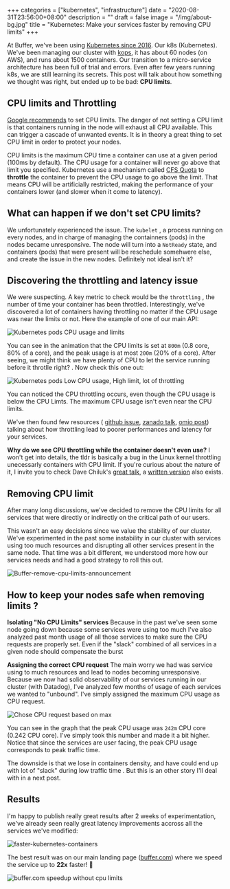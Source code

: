 +++
categories = ["kubernetes", "infrastructure"]
date = "2020-08-31T23:56:00+08:00"
description = ""
draft = false
image = "/img/about-bg.jpg"
title = "Kubernetes: Make your services faster by removing CPU limits"
+++

At Buffer, we've been using [Kubernetes since 2016](https://kubernetes.io/case-studies/buffer/). Our k8s (Kubernetes). We've been managing our cluster with [kops](https://kops.sigs.k8s.io), it has about 60 nodes (on AWS), and runs about 1500 containers. Our transition to a micro-service architecture has been full of trial and errors. Even after few years running k8s, we are still learning its secrets. This post will talk about how something we thought was right, but ended up to be bad: **CPU limits**.

## CPU limits and Throttling
[Google recommends](https://cloud.google.com/blog/products/gcp/kubernetes-best-practices-resource-requests-and-limits) to set CPU limits. The danger of not setting a CPU limit is that containers running in the node will exhaust all CPU available. This can trigger a cascade of unwanted events. It is in theory a great thing to set CPU limit in order to protect your nodes.

CPU limits is the maximum CPU time a container can use at a given period (100ms by default). The CPU usage for a container will never go above that limit you specified. Kubernetes use a mechanism called [CFS Quota](https://en.wikipedia.org/wiki/Completely_Fair_Scheduler) to **throttle** the container to prevent the CPU usage to go above the limit. That means CPU will be artificially restricted, making the performance of your containers lower (and slower when it come to latency).


## What can happen if we don't set CPU limits?
We unfortunately experienced the issue. The `kubelet` , a process running on every nodes, and in charge of managing the containners (pods)  in the nodes became unresponsive. The node will turn into a `NotReady` state, and containers (pods) that were present will be reschedule somehwere else, and create the issue in the new nodes. Definitely not ideal isn't it? 

## Discovering the throttling and latency issue
We were suspecting. A key metric to check would be the `throttling` , the number of time your container has been throttled. Interestingly, we've discovered a lot of containers having throttling no matter if the CPU usage was near the limits or not. 
Here the example of one of our main API:

![Kubernetes pods CPU usage and limits](/img/kubernetes-cpu-limits/cpu-usage-limits.png)

You can see in the animation that the CPU limits is set at `800m` (0.8 core, 80% of a core), and the peak usage is at most `200m` (20% of a core). After seeing, we might think we have plenty of CPU to let the service running before it throtlle right? . Now check this one out: 

![Kubernetes pods Low CPU usage, High limit, lot of throttling](/img/kubernetes-cpu-limits/cpu-throttling-low-usage.gif)

You can noticed the CPU throttling occurs, even though the CPU usage is below the CPU Limts. The maximum CPU usage isn't even near the CPU limits. 

We've then found few resources ( [github issue](https://github.com/kubernetes/kubernetes/issues/67577), [zanado talk](https://www.youtube.com/watch?v=LpFApeaGv7A&feature=youtu.be&t=1204),  [omio post](https://medium.com/omio-engineering/cpu-limits-and-aggressive-throttling-in-kubernetes-c5b20bd8a718)) talking about how throttling lead to poorer performances and latency for your services. 

**Why do we see CPU throttling while the container doesn't even use?**
I won't get into details, the tldr is basically  a bug in the Linux kernel throttling unecessarly containers with CPU limit. If you're curious about the nature of it, I invite you to check Dave Chiluk's [great talk]((https://www.youtube.com/watch?v=UE7QX98-kO0)), a [written version](https://engineering.indeedblog.com/blog/2019/12/unthrottled-fixing-cpu-limits-in-the-cloud/) also exists.
 

## Removing CPU limit
After many long discussions, we've decided to remove the CPU limits for all services that were directly or indirectly on the critical path of our users.

This wasn't an easy decisions since we value the stability of our cluster. We've experimented in the past some instability in our cluster with services using too much resources and disrupting all other services present in the same node.  That time was a bit different, we understood more how our services needs and had a good strategy to roll this out.

![Buffer-remove-cpu-limits-announcement](/img/kubernetes-cpu-limits/unleash-k8s.jpg)

## How to keep your nodes safe when removing limits ?

**Isolating "No CPU Limits" services**
Because in the past we've seen some node going down because some services were using too much 
I've also analyzed past month usage of all those services to make sure the CPU requests are properly set. Even if  the "slack" combined of all services in a given node should compensate the burst 

**Assigning the correct CPU request**
The main worry we had was service using to much resources and lead to nodes becoming unresponsive. 
Because we now had solid observability of our services running in our cluster (with Datadog), I've analyzed few months of usage of each services we wanted to "unbound". I've simply assigned the maximum CPU usage as CPU request. 

![Chose CPU request based on max](/img/kubernetes-cpu-limits/choose-cpu-request-based-on-max.png)

You can see in the graph that the peak CPU usage was `242m` CPU core (0.242 CPU core). I've simply took this number and made it a bit higher.  Notice that since the services are user facing, the peak CPU usage corresponds to peak traffic time.

The downside is that we lose in containers density, and have could end up with lot of "slack" during low traffic time . But this is an other story I'll deal with in a next post.

## Results
I'm happy to publish really great results after 2 weeks of experimentation, we've already seen really great latency improvements accross all the services we've modified:  

![faster-kubernetes-containers](/img/kubernetes-cpu-limits/speedup-no-cpu-limits.png)


The best result was on our main landing page ([buffer.com](https://buffer.com)) where we speed the service up to **22x** faster! 🚀

![buffer.com speedup without cpu limits](/img/kubernetes-cpu-limits/no-cpu-limit-speedup-buffer-com.jpg)


<!-- ## Is the kernel bug fixed? 
Yes, it should be. We're still seing 


## What are the alternative solutions?
- Upgrade to the that include the patch
- Remove CPU limits
- Use a whole CPU core for each of your container (might not be great if you're looking into getting a high density of container running on a physical server )




EKS : Amazon  fixed the issue on [Dec 2019]( https://github.com/aws/containers-roadmap/issues/175#issuecomment-566785192),  you will need to use an AMI of at least `v20191213` version. 
GKE (Goggle Cloud) : I'm not too sure what's the state of it, but I believe it might have been fixed
kops : If you're using kops <. Recommnend to use 1.16

At Buffer, we're still under, then we could probably reinclude CPU limits. 

Who are affected ? 
https://github.com/kubernetes/kops/issues/8954




o "throttling" they are referring to cfs bandwidth control, nr_throttled in cpu.stat for the cgroup increasing. That is only enabled when cpu limits are enabled.

 the bug fix patches are still in the process of being incorporated into the myriad Linux distributions that someone might be using Kubernetes on.

 This was never an issue for people not using Linux distributions

Buffer: 
Now we use 
https://github.com/kubernetes/kops/blob/c5870ddf17bcc970ea7ba0793173063593ec02bb/channels/stable#L41 


## Takeaways
As for today, the bug has been fixed in the kernel. However 

- Upgrade your distribution if you can. 
- Understand the needs of your services
- Monitor your throttling
- 



-->

